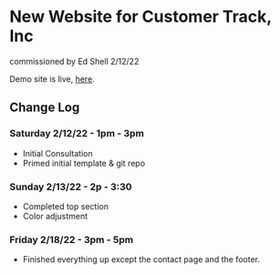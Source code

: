 # New Website for Customer Track, Inc

commissioned by Ed Shell 2/12/22

Demo site is live, [here](https://pamblam.github.io/CustomerTrack-Website/).

## Change Log

### Saturday 2/12/22 - 1pm - 3pm
 - Initial Consultation
 - Primed initial template & git repo

### Sunday 2/13/22 - 2p - 3:30
 - Completed top section
 - Color adjustment

### Friday 2/18/22 - 3pm - 5pm
 - Finished everything up except the contact page and the footer.
